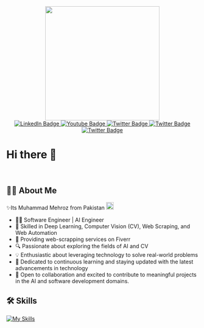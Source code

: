 <div id="header" align="center">
  <img src="https://github.com/Mehroz786/Mehroz786/assets/72649379/7e248c9a-2a9f-4443-8a3b-0a02918c6a0b" width="300"/>
</div>

<div id="badges" align = 'center'>
  <a href="https://www.linkedin.com/in/mehroz786/">
    <img src="https://img.shields.io/badge/LinkedIn-blue?style=for-the-badge&logo=linkedin&logoColor=white" alt="LinkedIn Badge"/>
  </a>
  <a href="https://www.kaggle.com/mrblack78">
    <img src="https://img.shields.io/badge/Kaggle-20BEFF?style=for-the-badge&logo=Kaggle&logoColor=white" alt="Youtube Badge"/>
  </a>
  <a href="https://leetcode.com/AIQuest/">
    <img src="https://img.shields.io/badge/-LeetCode-FFA116?style=for-the-badge&logo=LeetCode&logoColor=black" alt="Twitter Badge"/>
  </a>
    <a href="https://www.fiverr.com/muhammadmehroz?up_rollout=true">
    <img src="https://img.shields.io/badge/fiverr-1DBF73?style=for-the-badge&logo=fiverr&logoColor=white" alt="Twitter Badge"/>
  </a>
  
  </a>
    <a href="https://www.codewars.com/users/Mehroz786">
    <img src="https://img.shields.io/badge/Codewars-B1361E?style=for-the-badge&logo=Codewars&logoColor=white" alt="Twitter Badge"/>
  </a>
  
</div>


<div id = 'Viwers' align = 'center'>
  <img src="https://komarev.com/ghpvc/?username=Mehroz17&style=flat-square&color=38702a" alt=""/>
</div>


# Hi there 👋
<br>

## 👩‍💻 About Me
✨Its Muhammad Mehroz from Pakistan     <img src ='https://github.com/Mehroz786/Mehroz786/assets/72649379/81ac537f-0552-44b8-b175-bcfec18f2849' width = '20'/>

- 👨‍💻 Software Engineer | AI Engineer
- 🧠 Skilled in Deep Learning, Computer Vision (CV), Web Scraping, and Web Automation
- 🔭 Providing web-scrapping services on Fiverr
- 🔍 Passionate about exploring the fields of AI and CV
- 💡 Enthusiastic about leveraging technology to solve real-world problems
- 🌱 Dedicated to continuous learning and staying updated with the latest advancements in technology
- 👥 Open to collaboration and excited to contribute to meaningful projects in the AI and software development domains.

## 🛠  Skills
[![My Skills](https://skillicons.dev/icons?i=py,anaconda,flask,selenium,opencv,tensorflow,pytorch,sklearn,yolo&theme=light)](https://skillicons.dev)

